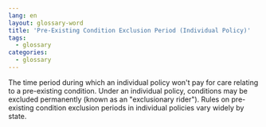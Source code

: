 ```yaml
---
lang: en
layout: glossary-word
title: 'Pre-Existing Condition Exclusion Period (Individual Policy)'
tags:
  - glossary
categories:
  - glossary
---
```

The time period during which an individual policy won't pay for care relating to a pre-existing condition. Under an individual policy, conditions may be excluded permanently (known as an "exclusionary rider"). Rules on pre-existing condition exclusion periods in individual policies vary widely by state.

<script>$('#header .btn-lang').remove();</script>
